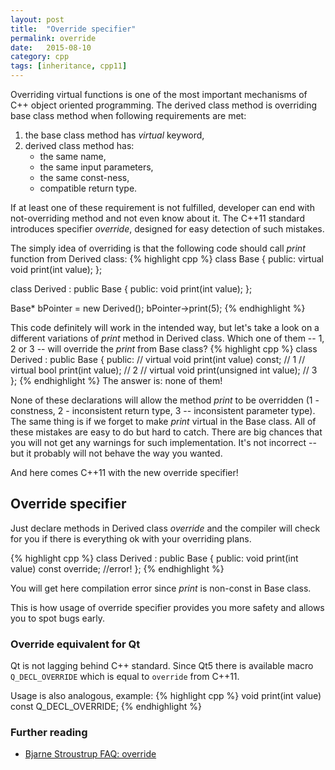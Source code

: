 ```yaml
---
layout: post
title:  "Override specifier"
permalink: override
date:   2015-08-10
category: cpp
tags: [inheritance, cpp11]
---
```

Overriding virtual functions is one of the most important mechanisms of C++ object oriented programming. The derived class method is overriding base class method when following requirements are met:
<ol>
	<li> the base class method has <em>virtual</em> keyword,</li>
	<li>derived class method has:
<ul>
	<li>the same name,</li>
	<li>the same input parameters,</li>
	<li>the same const-ness,</li>
	<li>compatible return type.</li>
</ul>
</li>
</ol>
If at least one of these requirement is not fulfilled, developer can end with not-overriding method and not even know about it. The C++11 standard introduces specifier <em>override</em>, designed for easy detection of such mistakes.

The simply idea of overriding is that the following code should call <em>print</em> function from Derived class:
{% highlight cpp %}
class Base
{
public:
virtual void print(int value);
};

class Derived : public Base
{
public:
void print(int value);
};

Base* bPointer = new Derived();
bPointer->print(5);
{% endhighlight %}

This code definitely will work in the intended way, but let's take a look on a different variations of <em>print</em> method in Derived class. Which one of them -- 1, 2 or 3 -- will override the <em>print</em> from Base class? 
{% highlight cpp %}
class Derived : public Base
{
public:
// virtual void print(int value) const;    // 1
// virtual bool print(int value);          // 2
// virtual void print(unsigned int value); // 3
};
{% endhighlight %}
The answer is: none of them!

None of these declarations will allow the method <em>print</em> to be overridden (1 - constness, 2 - inconsistent return type, 3 -- inconsistent parameter type). The same thing is if we forget to make <em>print</em> virtual in the Base class. All of these mistakes are easy to do but hard to catch. There are big chances that you will not get any warnings for such implementation. It's not incorrect -- but it probably will not behave the way you wanted.

And here comes C++11 with the new override specifier!

## Override specifier
Just declare methods in Derived class *override* and the compiler will check for you if there is everything ok with your overriding plans.

{% highlight cpp %}
class Derived : public Base
{
public:
void print(int value) const override; //error!
};
{% endhighlight %}

You will get here compilation error since <em>print</em> is non-const in Base class.

This is how usage of override specifier provides you more safety and allows you to spot bugs early.

### Override equivalent for Qt
Qt is not lagging behind C++ standard. Since Qt5 there is available macro <code class="cpp plain">Q_DECL_OVERRIDE</code> which is equal to <code class="cpp plain">override</code> from C++11.

Usage is also analogous, example:
{% highlight cpp %}
void print(int value) const Q_DECL_OVERRIDE;
{% endhighlight %}

### Further reading

+ <a href="http://www.stroustrup.com/C++11FAQ.html#override" target="_blank">Bjarne Stroustrup FAQ: override</a>


